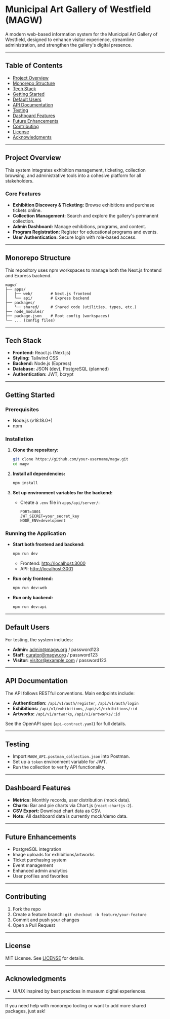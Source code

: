# Municipal Art Gallery of Westfield (MAGW)

A modern web-based information system for the Municipal Art Gallery of Westfield, designed to enhance visitor experience, streamline administration, and strengthen the gallery's digital presence.

---

## Table of Contents

- [Project Overview](#project-overview)
- [Monorepo Structure](#monorepo-structure)
- [Tech Stack](#tech-stack)
- [Getting Started](#getting-started)
- [Default Users](#default-users)
- [API Documentation](#api-documentation)
- [Testing](#testing)
- [Dashboard Features](#dashboard-features)
- [Future Enhancements](#future-enhancements)
- [Contributing](#contributing)
- [License](#license)
- [Acknowledgments](#acknowledgments)

---

## Project Overview

This system integrates exhibition management, ticketing, collection browsing, and administrative tools into a cohesive platform for all stakeholders.

### Core Features

- **Exhibition Discovery & Ticketing:** Browse exhibitions and purchase tickets online.
- **Collection Management:** Search and explore the gallery's permanent collection.
- **Admin Dashboard:** Manage exhibitions, programs, and content.
- **Program Registration:** Register for educational programs and events.
- **User Authentication:** Secure login with role-based access.

---

## Monorepo Structure

This repository uses npm workspaces to manage both the Next.js frontend and Express backend.

```
magw/
├── apps/
│   ├── web/        # Next.js frontend
│   └── api/        # Express backend
├── packages/
│   └── shared/     # Shared code (utilities, types, etc.)
├── node_modules/
├── package.json    # Root config (workspaces)
└── ... (config files)
```

---

## Tech Stack

- **Frontend:** React.js (Next.js)
- **Styling:** Tailwind CSS
- **Backend:** Node.js (Express)
- **Database:** JSON (dev), PostgreSQL (planned)
- **Authentication:** JWT, bcrypt

---

## Getting Started

### Prerequisites

- Node.js (v18.18.0+)
- npm

### Installation

1. **Clone the repository:**

   ```sh
   git clone https://github.com/your-username/magw.git
   cd magw
   ```

2. **Install all dependencies:**

   ```sh
   npm install
   ```

3. **Set up environment variables for the backend:**
   - Create a `.env` file in `apps/api/server/`:
     ```
     PORT=3001
     JWT_SECRET=your_secret_key
     NODE_ENV=development
     ```

### Running the Application

- **Start both frontend and backend:**

  ```sh
  npm run dev
  ```

  - Frontend: [http://localhost:3000](http://localhost:3000)
  - API: [http://localhost:3001](http://localhost:3001)

- **Run only frontend:**

  ```sh
  npm run dev:web
  ```

- **Run only backend:**
  ```sh
  npm run dev:api
  ```

---

## Default Users

For testing, the system includes:

- **Admin:** admin@magw.org / password123
- **Staff:** curator@magw.org / password123
- **Visitor:** visitor@example.com / password123

---

## API Documentation

The API follows RESTful conventions. Main endpoints include:

- **Authentication:** `/api/v1/auth/register`, `/api/v1/auth/login`
- **Exhibitions:** `/api/v1/exhibitions`, `/api/v1/exhibitions/:id`
- **Artworks:** `/api/v1/artworks`, `/api/v1/artworks/:id`

See the OpenAPI spec (`api-contract.yaml`) for full details.

---

## Testing

- Import `MAGW_API.postman_collection.json` into Postman.
- Set up a `token` environment variable for JWT.
- Run the collection to verify API functionality.

---

## Dashboard Features

- **Metrics:** Monthly records, user distribution (mock data).
- **Charts:** Bar and pie charts via Chart.js (`react-chartjs-2`).
- **CSV Export:** Download chart data as CSV.
- **Note:** All dashboard data is currently mock/demo data.

---

## Future Enhancements

- PostgreSQL integration
- Image uploads for exhibitions/artworks
- Ticket purchasing system
- Event management
- Enhanced admin analytics
- User profiles and favorites

---

## Contributing

1. Fork the repo
2. Create a feature branch: `git checkout -b feature/your-feature`
3. Commit and push your changes
4. Open a Pull Request

---

## License

MIT License. See [LICENSE](LICENSE) for details.

---

## Acknowledgments

- UI/UX inspired by best practices in museum digital experiences.

---

If you need help with monorepo tooling or want to add more shared packages, just ask!
